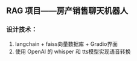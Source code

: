 ## RAG 项目——房产销售聊天机器人
### 设计技术：
1. langchain + faiss向量数据库 + Gradio界面
2. 使用 OpenAI 的 whisper 和 tts模型实现语音转换